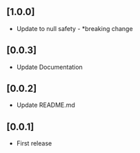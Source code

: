 ## [1.0.0]
* Update to null safety - *breaking change
## [0.0.3]
* Update Documentation
## [0.0.2]
* Update README.md
## [0.0.1]
* First release
